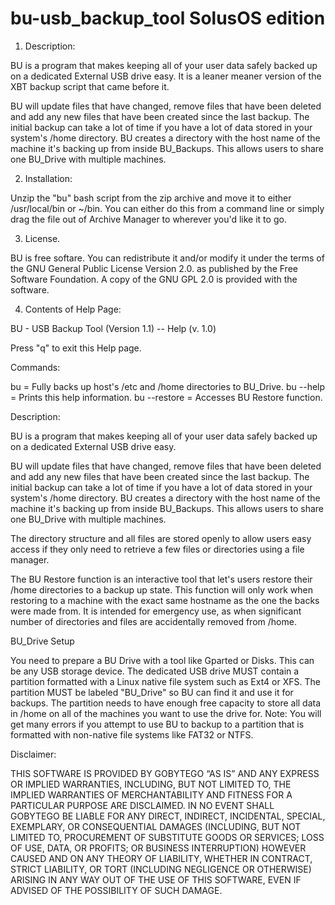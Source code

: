 # bu-usb_backup_tool SolusOS edition

1. Description:

 BU is a program that makes keeping all of your user data safely backed up on
 a dedicated External USB drive easy. It is a leaner meaner version of the XBT
 backup script that came before it. 

 BU will update files that have changed, remove files that have been
 deleted and add any new files that have been created since the last backup.
 The initial backup can take a lot of time if you have a lot of data stored
 in your system's /home directory. BU creates a directory with the host name
 of the machine it's backing up from inside BU_Backups. This allows users to
 share one BU_Drive with multiple machines.


2. Installation:

 Unzip the "bu" bash script from the zip archive and move it to either
 /usr/local/bin or ~/bin. You can either do this from a command line or simply
 drag the file out of Archive Manager to wherever you'd like it to go.


3. License.

 BU is free softare. You can redistribute it and/or modify it under the
 terms of the GNU General Public License Version 2.0. as published by
 the Free Software Foundation. A copy of the GNU GPL 2.0 is provided with the
 software.

4. Contents of Help Page:

 BU - USB Backup Tool (Version 1.1) -- Help
 (v. 1.0)

 Press "q" to exit this Help page.

 Commands:

 bu = Fully backs up host's /etc and /home directories to BU_Drive.
 bu --help = Prints this help information.
 bu --restore = Accesses BU Restore function.

 Description:

 BU is a program that makes keeping all of your user data safely backed up on
 a dedicated External USB drive easy.

 BU will update files that have changed, remove files that have been
 deleted and add any new files that have been created since the last backup.
 The initial backup can take a lot of time if you have a lot of data stored
 in your system's /home directory. BU creates a directory with the host name
 of the machine it's backing up from inside BU_Backups. This allows users to
 share one BU_Drive with multiple machines.

 The directory structure and all files are stored openly to allow users easy
 access if they only need to retrieve a few files or directories using a file
 manager.

 The BU Restore function is an interactive tool that let's users restore their
 /home directories to a backup up state. This function will only work when
 restoring to a machine with the exact same hostname as the one the backs were
 made from. It is intended for emergency use, as when significant number of
 directories and files are accidentally removed from /home.

 BU_Drive Setup

 You need to prepare a BU Drive with a tool like Gparted or Disks.
 This can be any USB storage device. The dedicated USB drive MUST contain a
 partition formatted with a Linux native file system such as Ext4 or XFS. The
 partition MUST be labeled "BU_Drive" so BU can find it and use it for backups.
 The partition needs to have enough free capacity to store all data in /home on
 all of the machines you want to use the drive for. Note: You will get many
 errors if you attempt to use BU to backup to a partition that is formatted with
 non-native file systems like FAT32 or NTFS. 

 Disclaimer:

 THIS SOFTWARE IS PROVIDED BY GOBYTEGO “AS IS” AND ANY EXPRESS OR IMPLIED
 WARRANTIES, INCLUDING, BUT NOT LIMITED TO, THE IMPLIED WARRANTIES OF
 MERCHANTABILITY AND FITNESS FOR A PARTICULAR PURPOSE ARE DISCLAIMED. IN NO
 EVENT SHALL GOBYTEGO BE LIABLE FOR ANY DIRECT, INDIRECT, INCIDENTAL, SPECIAL,
 EXEMPLARY, OR CONSEQUENTIAL DAMAGES (INCLUDING, BUT NOT LIMITED TO,
 PROCUREMENT OF SUBSTITUTE GOODS OR SERVICES; LOSS OF USE, DATA, OR PROFITS; OR
 BUSINESS INTERRUPTION) HOWEVER CAUSED AND ON ANY THEORY OF LIABILITY, WHETHER
 IN CONTRACT, STRICT LIABILITY, OR TORT (INCLUDING NEGLIGENCE OR OTHERWISE)
 ARISING IN ANY WAY OUT OF THE USE OF THIS SOFTWARE, EVEN IF ADVISED OF THE
 POSSIBILITY OF SUCH DAMAGE.

